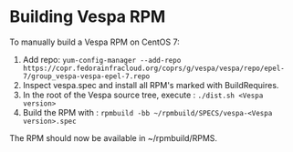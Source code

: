 <!-- Copyright Yahoo. Licensed under the terms of the Apache 2.0 license. See LICENSE in the project root. -->

# Building Vespa RPM

To manually build a Vespa RPM on CentOS 7:

1. Add repo: ```yum-config-manager --add-repo https://copr.fedorainfracloud.org/coprs/g/vespa/vespa/repo/epel-7/group_vespa-vespa-epel-7.repo```
2. Inspect vespa.spec and install all RPM's marked with BuildRequires.
1. In the root of the Vespa source tree, execute : ```./dist.sh <Vespa version>```
1. Build the RPM with : ```rpmbuild -bb ~/rpmbuild/SPECS/vespa-<Vespa version>.spec```

The RPM should now be available in ~/rpmbuild/RPMS.

